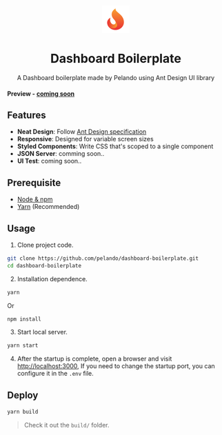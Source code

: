 <p align="center">
  <a href="http://github.com/zuiidea/antd-admin">
    <img alt="antd-pelando" height="64" src="./public/imgs/logo.svg">
  </a>
</p>

<h1 align="center">Dashboard Boilerplate</h1>

<div align="center">

A Dashboard boilerplate made by Pelando using Ant Design UI library

</div>

#### Preview - [coming soon](http://)

## Features

- **Neat Design**: Follow [Ant Design specification](http://ant.design/)
- **Responsive**: Designed for variable screen sizes
- **Styled Components**: Write CSS that's scoped to a single component
- **JSON Server**: comming soon..
- **UI Test**: coming soon..

## Prerequisite

- [Node & npm](https://nodejs.org/en/)
- [Yarn](https://yarnpkg.com/en/) (Recommended)

## Usage

1. Clone project code.

```bash
git clone https://github.com/pelando/dashboard-boilerplate.git
cd dashboard-boilerplate
```

2. Installation dependence.

```bash
yarn
```

Or

```bash
npm install
```

3. Start local server.

```bash
yarn start
```

4. After the startup is complete, open a browser and visit [http://localhost:3000](http://localhost:3000), If you need to change the startup port, you can configure it in the `.env` file.

## Deploy

```bash
yarn build
```

> Check it out the `build/` folder.
